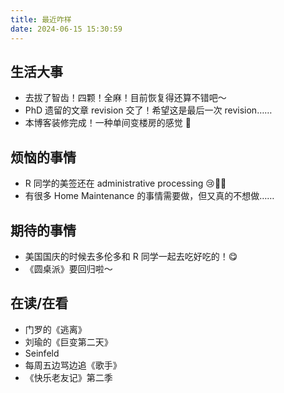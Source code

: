 ```yaml
---
title: 最近咋样
date: 2024-06-15 15:30:59
---
```

<div class="markdown-body">

## 生活大事
- 去拔了智齿！四颗！全麻！目前恢复得还算不错吧～
- PhD 遗留的文章 revision 交了！希望这是最后一次 revision……
- 本博客装修完成！一种单间变楼房的感觉 🤣

## 烦恼的事情
- R 同学的美签还在 administrative processing 😢🙏🤞
- 有很多 Home Maintenance 的事情需要做，但又真的不想做……

## 期待的事情
- 美国国庆的时候去多伦多和 R 同学一起去吃好吃的！😋
- 《圆桌派》要回归啦～

## 在读/在看
- 门罗的《逃离》
- 刘瑜的《巨变第二天》
- Seinfeld
- 每周五边骂边追《歌手》
- 《快乐老友记》第二季
</div>


